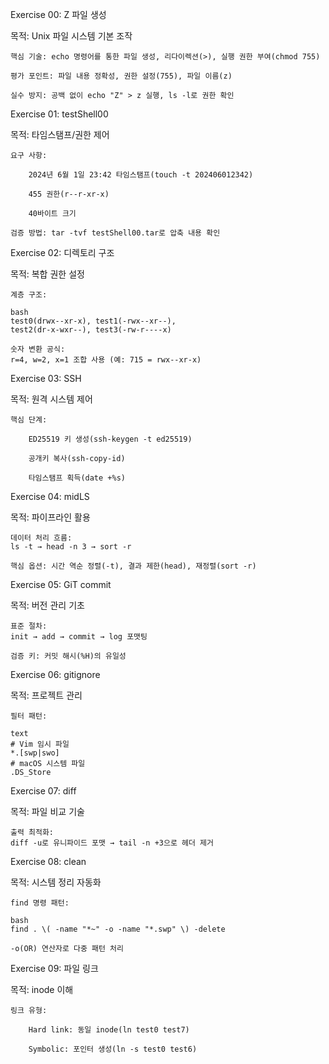 Exercise 00: Z 파일 생성

목적: Unix 파일 시스템 기본 조작

    핵심 기술: echo 명령어를 통한 파일 생성, 리다이렉션(>), 실행 권한 부여(chmod 755)

    평가 포인트: 파일 내용 정확성, 권한 설정(755), 파일 이름(z)

    실수 방지: 공백 없이 echo "Z" > z 실행, ls -l로 권한 확인

Exercise 01: testShell00

목적: 타임스탬프/권한 제어

    요구 사항:

        2024년 6월 1일 23:42 타임스탬프(touch -t 202406012342)

        455 권한(r--r-xr-x)

        40바이트 크기

    검증 방법: tar -tvf testShell00.tar로 압축 내용 확인

Exercise 02: 디렉토리 구조

목적: 복합 권한 설정

    계층 구조:

    bash
    test0(drwx--xr-x), test1(-rwx--xr--), 
    test2(dr-x-wxr--), test3(-rw-r----x)

    숫자 변환 공식:
    r=4, w=2, x=1 조합 사용 (예: 715 = rwx--xr-x)

Exercise 03: SSH

목적: 원격 시스템 제어

    핵심 단계:

        ED25519 키 생성(ssh-keygen -t ed25519)

        공개키 복사(ssh-copy-id)

        타임스탬프 획득(date +%s)

Exercise 04: midLS

목적: 파이프라인 활용

    데이터 처리 흐름:
    ls -t → head -n 3 → sort -r

    핵심 옵션: 시간 역순 정렬(-t), 결과 제한(head), 재정렬(sort -r)

Exercise 05: GiT commit

목적: 버전 관리 기초

    표준 절차:
    init → add → commit → log 포맷팅

    검증 키: 커밋 해시(%H)의 유일성

Exercise 06: gitignore

목적: 프로젝트 관리

    필터 패턴:

    text
    # Vim 임시 파일
    *.[swp|swo]
    # macOS 시스템 파일
    .DS_Store

Exercise 07: diff

목적: 파일 비교 기술

    출력 최적화:
    diff -u로 유니파이드 포맷 → tail -n +3으로 헤더 제거

Exercise 08: clean

목적: 시스템 정리 자동화

    find 명령 패턴:

    bash
    find . \( -name "*~" -o -name "*.swp" \) -delete

    -o(OR) 연산자로 다중 패턴 처리

Exercise 09: 파일 링크

목적: inode 이해

    링크 유형:

        Hard link: 동일 inode(ln test0 test7)

        Symbolic: 포인터 생성(ln -s test0 test6)
